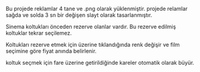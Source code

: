 Bu projede reklamlar 4 tane ve .png olarak yüklenmiştir. projede relamlar sağda ve solda 3 sn bir değişen slayt olarak tasarlanmıştır. 

Sinema koltukları önceden rezerve olanlar vardır. Bu rezerve edilmiş koltuklar tekrar seçilemez.

Koltukları rezerve etmek için üzerine tıklandığında renk değişir ve film seçimine göre fiyat anında belirlenir.

koltuk seçmek için fare üzerine getirildiğinde kareler otomatik olarak büyür.
